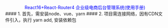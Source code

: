 <div align="center" style="color:blue">React16+React-Router4 企业级电商后台管理系统(使用手册)</div>
#### 1. 首先，需安装node、vue、yarn
#### 2. 项目需连接网络，因有CDN文件引入，执行 yarn add, 安装依赖包